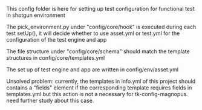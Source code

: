 This config folder is here for setting up test configuration for functional test in shotgun environment

The pick_environment.py under "config/core/hook" is executed during each test setUp(),
it will decide whether to use asset.yml or test.yml for the configuration of the test engine and app

The file structure under "config/core/schema" should match the template structures in config/core/templates.yml

The set up of test engine and app are written in config/env/asset.yml

Unsolved problem:
    currently, the templates in info.yml of this project should contains a "fields" element if the corresponding
    template requires fields in templates.yml
    but this action is not a necessary for tk-config-magnopus. need further study about this case.


